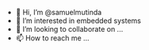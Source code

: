 - 👋 Hi, I’m @samuelmutinda
- 👀 I’m interested in embedded systems
- 💞️ I’m looking to collaborate on ...
- 📫 How to reach me ...

<!---
samuelmutinda/samuelmutinda is a ✨ special ✨ repository because its `README.md` (this file) appears on your GitHub profile.
You can click the Preview link to take a look at your changes.
--->
